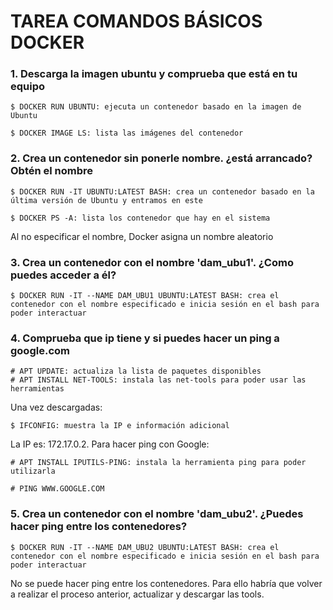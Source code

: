 # TAREA COMANDOS BÁSICOS DOCKER
### 1. Descarga la imagen ubuntu y comprueba que está en tu equipo
```
$ DOCKER RUN UBUNTU: ejecuta un contenedor basado en la imagen de Ubuntu

$ DOCKER IMAGE LS: lista las imágenes del contenedor
```

### 2. Crea un contenedor sin ponerle nombre. ¿está arrancado? Obtén el nombre
```
$ DOCKER RUN -IT UBUNTU:LATEST BASH: crea un contenedor basado en la última versión de Ubuntu y entramos en este

$ DOCKER PS -A: lista los contenedor que hay en el sistema
```
Al no especificar el nombre, Docker asigna un nombre aleatorio

### 3. Crea un contenedor con el nombre 'dam_ubu1'. ¿Como puedes acceder a él?
```
$ DOCKER RUN -IT --NAME DAM_UBU1 UBUNTU:LATEST BASH: crea el contenedor con el nombre especificado e inicia sesión en el bash para poder interactuar
```

### 4. Comprueba que ip tiene y si puedes hacer un ping a google.com

```
# APT UPDATE: actualiza la lista de paquetes disponibles
# APT INSTALL NET-TOOLS: instala las net-tools para poder usar las herramientas
```
Una vez descargadas:
```
$ IFCONFIG: muestra la IP e información adicional
```
La IP es: 172.17.0.2. Para hacer ping con Google:
```
# APT INSTALL IPUTILS-PING: instala la herramienta ping para poder utilizarla

# PING WWW.GOOGLE.COM
```
### 5. Crea un contenedor con el nombre 'dam_ubu2'. ¿Puedes hacer ping entre los contenedores?

```
$ DOCKER RUN -IT --NAME DAM_UBU2 UBUNTU:LATEST BASH: crea el contenedor con el nombre especificado e inicia sesión en el bash para poder interactuar
```
No se puede hacer ping entre los contenedores. Para ello habría que volver a realizar el proceso anterior, actualizar y descargar las tools.
